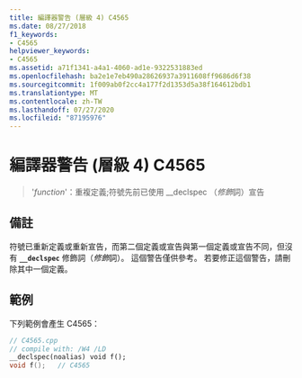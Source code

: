 ```yaml
---
title: 編譯器警告 (層級 4) C4565
ms.date: 08/27/2018
f1_keywords:
- C4565
helpviewer_keywords:
- C4565
ms.assetid: a71f1341-a4a1-4060-ad1e-9322531883ed
ms.openlocfilehash: ba2e1e7eb490a28626937a3911608ff9686d6f38
ms.sourcegitcommit: 1f009ab0f2cc4a177f2d1353d5a38f164612bdb1
ms.translationtype: MT
ms.contentlocale: zh-TW
ms.lasthandoff: 07/27/2020
ms.locfileid: "87195976"
---
```

# <a name="compiler-warning-level-4-c4565"></a>編譯器警告 (層級 4) C4565

> '*function*'：重複定義;符號先前已使用 __declspec （*修飾*詞）宣告

## <a name="remarks"></a>備註

符號已重新定義或重新宣告，而第二個定義或宣告與第一個定義或宣告不同，但沒有 **`__declspec`** 修飾詞（*修飾*詞）。 這個警告僅供參考。 若要修正這個警告，請刪除其中一個定義。

## <a name="example"></a>範例

下列範例會產生 C4565：

```cpp
// C4565.cpp
// compile with: /W4 /LD
__declspec(noalias) void f();
void f();   // C4565
```
